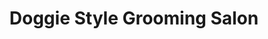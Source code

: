 ---
title: "Doggie Style Grooming Salon"
url: /north-highlands/doggie-style-grooming-salon/
shop: Tiersalon
---